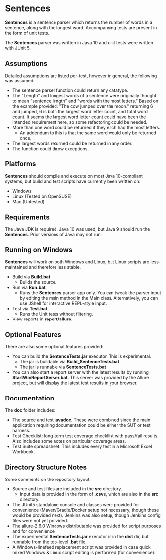 # Sentences #

**Sentences**  is a sentence parser which returns the number of words in a sentence, along with the longest word. Accompanying tests are present in the form of unit tests.

The **Sentences** parser was written in Java 10 and unit tests were written with JUnit 5.

## Assumptions ##

Detailed assumptions are listed per-test, however in general, the following was assumed:

* The sentence parser function could return any datatype.
* The "Length" and longest words of a sentence were originally thought to mean "sentence length" and "words with the most letters." Based on the example provided: "The cow jumped over the moon." returning 6 and jumped, 6 is both the largest word letter count, and total word count. It seems the largest word letter count could have been the intended requirement here, so some refactoring could be needed.
* More than one word could be returned if they each had the most letters.
	* An addendum to this is that the same word would only be returned once.
* The largest words returned could be returned in any order.
* The function could throw exceptions.

## Platforms ##

**Sentences** should compile and execute on most Java 10-compliant systems, but build and test scripts have currently been written on:

* Windows
* Linux (Tested on OpenSUSE)
* Mac (Untested)

## Requirements ##

The Java JDK is required. Java 10 was used, but Java 9 should run the **Sentences**. Prior versions of Java may not run.

## Running on Windows ##

**Sentences** will work on both Windows and Linux, but Linux scripts are less-maintained and therefore less stable.

* Build via **Build.bat**
	* Builds the source.
* Run via **Run.bat**
	* Runs the **Sentences** parser app only. You can tweak the parser input by editing the main method in the Main class. Alternatively, you can use JShell for interactive REPL-style input. 
* Test via **Test.bat**
	* Runs the Unit tests without filtering.
* View reports in **report/allure.**

## Optional Features ##

There are also some optional features provided:

* You can build the **SentenceTests.jar** executor. This is experimental.
	* The jar is buildable via **Build_SentenceTests.bat**
	* The jar is runnable via **SentenceTests.bat**
* You can also start a report server with the latest results by running **StartWinReportServer.bat**. This server was provided by the Allure project, but will display the latest test results in your browser.

## Documentation ##

The **doc** folder includes:

* The source and test **javadoc**. These were combined since the main application requiring documentation could be either the SUT or test harness.
* Test Checklist: long-term test coverage checkllist with pass/fail results. Also includes some notes on particular coverage areas.
* Test Suite spreadsheet. This includes every test in a Microsoft Excel Workbook.

## Directory Structure Notes ##

Some comments on the repository layout:

* Source and test files are included in the **src** directory.
	* Input data is provided in the form of **.csv**s, which are also in the **src** directory.
* The JUnit5 standalone console and classes were provided for convenience (Maven/Gradle/Docker setup not necessary, though these would be provided next). Jenkins was also setup, though Jenkins config files were not yet provided.
* The allure-2.6.0 Windows distributable was provided for script purposes and for convenience.
* The experimental **SentenceTests.jar** executor is in the **dist** dir, but runnable from the top-level **.bat** file.
* A Windows-linefeed replacement script was provided in case quick mixed Windows & Linux script editing is performed (for convenience).